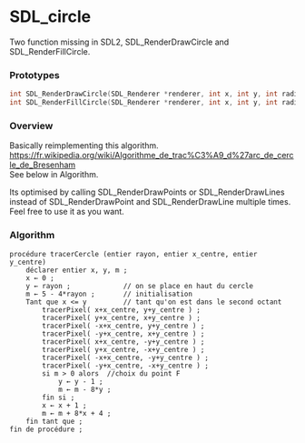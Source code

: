 # SDL_circle
Two function missing in SDL2, SDL_RenderDrawCircle and SDL_RenderFillCircle.  
  
### Prototypes
```c
int SDL_RenderDrawCircle(SDL_Renderer *renderer, int x, int y, int radius);  
int SDL_RenderFillCircle(SDL_Renderer *renderer, int x, int y, int radius);  
```
### Overview
Basically reimplementing this algorithm.  
https://fr.wikipedia.org/wiki/Algorithme_de_trac%C3%A9_d%27arc_de_cercle_de_Bresenham  
See below in Algorithm.  

Its optimised by calling SDL_RenderDrawPoints or SDL_RenderDrawLines instead of SDL_RenderDrawPoint and SDL_RenderDrawLine multiple times.  
Feel free to use it as you want.  
 
### Algorithm
```
procédure tracerCercle (entier rayon, entier x_centre, entier y_centre)
	déclarer entier x, y, m ;
	x ← 0 ;
	y ← rayon ;             // on se place en haut du cercle 
	m ← 5 - 4*rayon ;       // initialisation
	Tant que x <= y         // tant qu'on est dans le second octant
		tracerPixel( x+x_centre, y+y_centre ) ;
		tracerPixel( y+x_centre, x+y_centre ) ;
		tracerPixel( -x+x_centre, y+y_centre ) ;
		tracerPixel( -y+x_centre, x+y_centre ) ;
		tracerPixel( x+x_centre, -y+y_centre ) ;
		tracerPixel( y+x_centre, -x+y_centre ) ;
		tracerPixel( -x+x_centre, -y+y_centre ) ;
		tracerPixel( -y+x_centre, -x+y_centre ) ;
		si m > 0 alors	//choix du point F
			y ← y - 1 ;
			m ← m - 8*y ;
		fin si ;
		x ← x + 1 ;
		m ← m + 8*x + 4 ;
	fin tant que ;
fin de procédure ;
```
